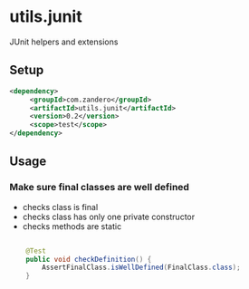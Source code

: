 # utils.junit
JUnit helpers and extensions
 
## Setup
```xml
<dependency>      
     <groupId>com.zandero</groupId>      
     <artifactId>utils.junit</artifactId>      
     <version>0.2</version>
     <scope>test</scope>      
</dependency>
```

## Usage

### Make sure final classes are well defined

- checks class is final 
- checks class has only one private constructor
- checks methods are static

```java

    @Test
    public void checkDefinition() {
        AssertFinalClass.isWellDefined(FinalClass.class);
    }
```

